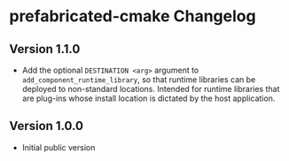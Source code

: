 # prefabricated-cmake Changelog

## Version 1.1.0

* Add the optional `DESTINATION <arg>` argument to `add_component_runtime_library`, so that runtime libraries can be deployed to non-standard locations. Intended for runtime libraries that are plug-ins whose install location is dictated by the host application.

## Version 1.0.0

* Initial public version